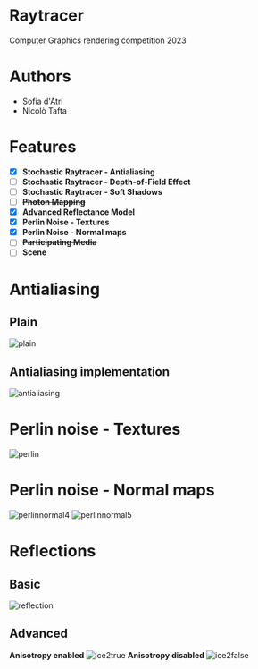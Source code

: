 # Raytracer 
Computer Graphics rendering competition 2023

# Authors
- Sofia d'Atri
- Nicolò Tafta

# Features

- [x] **Stochastic Raytracer - Antialiasing**
- [ ] **Stochastic Raytracer - Depth-of-Field Effect**
- [ ] **Stochastic Raytracer - Soft Shadows**
- [ ] ~~**Photon Mapping**~~
- [x] **Advanced Reflectance Model**
- [x] **Perlin Noise - Textures**
- [x] **Perlin Noise - Normal maps**
- [ ] ~~**Participating Media**~~
- [ ] **Scene**

# Antialiasing
## Plain
![plain](https://github.com/cosmcif/raytracer/assets/75504103/84ce2611-60d1-48c2-97ec-1f3fb7773f8e)

## Antialiasing implementation
![antialiasing](https://github.com/cosmcif/raytracer/assets/75504103/a6443798-2c27-4071-891f-efe593cd9e86)

# Perlin noise - Textures
![perlin](https://github.com/cosmcif/raytracer/assets/75504103/ff5ee631-d6ac-4d15-a81f-5635c3a8fbdc)

# Perlin noise - Normal maps
![perlinnormal4](https://github.com/cosmcif/raytracer/assets/75504103/accaf57d-66b0-4c3e-b95e-c6ce377aea81)
![perlinnormal5](https://github.com/cosmcif/raytracer/assets/75504103/177f1f15-2fbf-43fb-b348-0c6d5f242916)

# Reflections

## Basic
![reflection](https://github.com/cosmcif/raytracer/assets/75504103/c70c72df-0697-4fc0-9a08-05b9142d9552)

## Advanced
**Anisotropy enabled**
![ice2true](https://github.com/cosmcif/raytracer/assets/75504103/b93ac4f7-af42-4abc-8460-e547a4b4ee6e)
**Anisotropy disabled**
![ice2false](https://github.com/cosmcif/raytracer/assets/75504103/b75f74cd-7e72-4392-ace0-0328419c769a)

